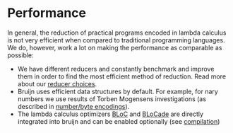 # Performance

In general, the reduction of practical programs encoded in lambda
calculus is not very efficient when compared to traditional programming
languages. We do, however, work a lot on making the performance as
comparable as possible:

-   We have different reducers and constantly benchmark and improve them
    in order to find the most efficient method of reduction. Read more
    about our [reducer choices](reduction.md).
-   Bruijn uses efficient data structures by default. For example, for
    nary numbers we use results of Torben Mogensens investigations (as
    described in [number/byte encodings](../coding/data-structures.md)).
-   The lambda calculus optimizers
    [BLoC](https://github.com/marvinborner/bloc) and
    [BLoCade](https://github.com/marvinborner/blocade) are directly
    integrated into bruijn and can be enabled optionally (see
    [compilation](../coding/compilation.md))
